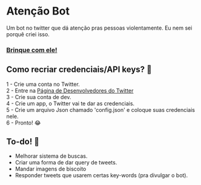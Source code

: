 # Atenção Bot
Um bot no twitter que dá atenção pras pessoas violentamente. Eu nem sei porquê criei isso.
### <a href="http://twitter.com/atencao_bot">Brinque com ele!</a>

## Como recriar credenciais/API keys? :thinking:

1 - Crie uma conta no Twitter.<br>
2 - Entre na <a href="http://developer.twitter.com">Página de Desenvolvedores do Twitter</a><br>
3 - Crie sua conta de dev.<br>
4 - Crie um app, o Twitter vai te dar as credenciais.<br>
5 - Crie um arquivo Json chamado 'config.json' e coloque suas credenciais nele.<br>
6 - Pronto! :joy:

## To-do! :calendar:
- Melhorar sistema de buscas.<br>
- Criar uma forma de dar query de tweets.<br>
- Mandar imagens de biscoito<br>
- Responder tweets que usarem certas key-words (pra divulgar o bot).
